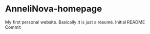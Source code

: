 # AnneliNova-homepage
My first personal website. Basically it is just a résumé.
Initial README Commit